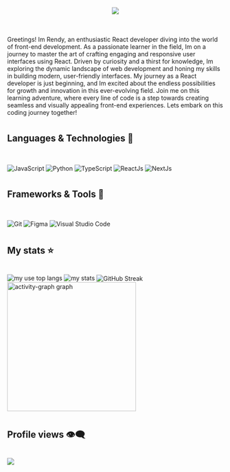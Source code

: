#
<h1 align="center">
    <img src="https://readme-typing-svg.herokuapp.com/?font=Righteous&size=35&center=true&vCenter=true&width=500&height=70&duration=4000&lines=Hi+There!+👋;+I'm+Rendy!;+I'm+Frontend+Developer!;" />
</h1>

<br/>

<p>
  Greetings! Im Rendy, an enthusiastic React developer diving into the world of front-end development. As a passionate learner in the field, Im on a journey to master the art of crafting engaging and responsive user interfaces using React. Driven by curiosity and a thirst for knowledge, Im exploring the dynamic landscape of web development and honing my skills in building modern, user-friendly interfaces. My journey as a React developer is just beginning, and Im excited about the endless possibilities for growth and innovation in this ever-evolving field. Join me on this learning adventure, where every line of code is a step towards creating seamless and visually appealing front-end experiences. Lets embark on this coding journey together!
</p>

#

## Languages & Technologies 🧰
<br/>
<p align="left">
  <img alt="JavaScript" src="https://img.shields.io/badge/JavaScript-F0DB4F?style=for-the-badge&logo=javascript&logoColor=333333" />
  <img alt="Python" src="https://img.shields.io/badge/Python-3776AB?style=for-the-badge&logo=python&logoColor=white" />
  <img alt="TypeScript" src="https://img.shields.io/badge/TypeScript-007396?style=for-the-badge&logo=typescript&logoColor=white" />
  <img alt="ReactJs" src="https://img.shields.io/badge/React.js-61DAFB?style=for-the-badge&logo=react&logoColor=white" />
  <img alt="NextJs" src="https://img.shields.io/badge/next.js-000000?style=for-the-badge&logo=nextdotjs&logoColor=white" />
</p>

#

## Frameworks & Tools 🔧
<br/>
<p align="left">
  <img alt="Git" src="https://img.shields.io/badge/Git-F24E1E?style=for-the-badge&logo=git&logoColor=white" />
  <img alt="Figma" src="https://img.shields.io/badge/Figma-FF8E8F?style=for-the-badge&logo=figma&logoColor=white" />
  <img alt="Visual Studio Code" src="https://img.shields.io/badge/Visual%20Studio%20Code-0078d7?style=for-the-badge&logo=visual-studio-code&logoColor=white" />
</p>

#

## My stats ⭐
<div align="left" >
  <br/>
<img  alt="my use top langs" src="https://github-readme-stats.vercel.app/api/top-langs/?username=rendy278&layout=compact&&langs_count=9&hide=html"/>
<img  alt="my stats" src="https://github-readme-stats.vercel.app/api?username=rendy278&show_icons=true&theme=transparent"/>
<img align="center" src="https://github-readme-streak-stats.herokuapp.com/?user=rendy278&theme=transparent&hide_border=false" alt="GitHub Streak" />
<img src="https://github-readme-activity-graph.vercel.app/graph?username=rendy278&radius=16&bg_color=ffffff&color=000000&line=656ffb&point=3f6b73&hide_border=true&hide_title=true" height="300" alt="activity-graph graph"  />
</div>

#


## Profile views 👁️‍🗨️
<br/>
<a href="https://u8views.com/github/rendy278"><img src="https://u8views.com/api/v1/github/profiles/114122187/views/day-week-month-total-count.svg"></a>

#
